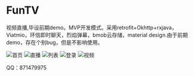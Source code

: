 # FunTV
视频直播,毕设前期demo。MVP开发模式。采用retrofit+Okhttp+rxjava，Viatmio，环信即时聊天，烈焰弹幕，bmob云存储，material design.由于前期demo，存在个别bug，但是不影响使用。
  
  ![首页](https://github.com/ChaosOctopus/FunTV/blob/master/app/src/main/res/mipmap-xhdpi/one.jpg) ![直播](https://github.com/ChaosOctopus/FunTV/blob/master/app/src/main/res/mipmap-xhdpi/two.jpg)
  ![列表](https://github.com/ChaosOctopus/FunTV/blob/master/app/src/main/res/mipmap-xhdpi/three.jpg)
  ![登录](https://github.com/ChaosOctopus/FunTV/blob/master/app/src/main/res/mipmap-xhdpi/four.jpg)
  ![视频](https://github.com/ChaosOctopus/FunTV/blob/master/app/src/main/res/mipmap-xhdpi/five.jpg)

QQ：871479975
